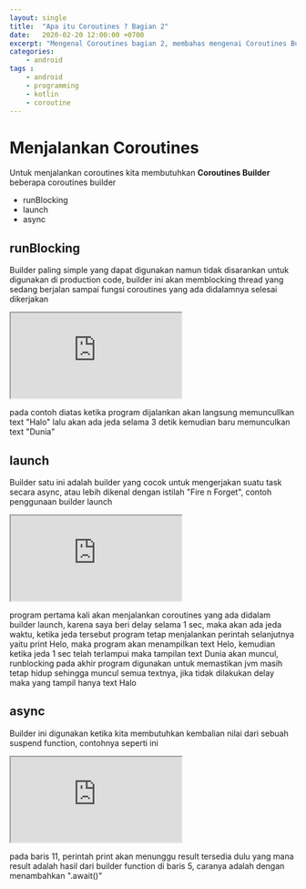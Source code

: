 ```yaml
---
layout: single
title:  "Apa itu Coroutines ? Bagian 2"
date:   2020-02-20 12:00:00 +0700
excerpt: "Mengenal Coroutines bagian 2, membahas mengenai Coroutines Builder"
categories: 
    - android
tags : 
    - android
    - programming
    - kotlin
    - coroutine
---
```


# Menjalankan Coroutines

Untuk menjalankan coroutines kita membutuhkan **Coroutines Builder** beberapa coroutines builder

- runBlocking
- launch
- async

## runBlocking
Builder paling simple yang dapat digunakan namun tidak disarankan untuk digunakan di production code, builder ini akan memblocking thread yang sedang berjalan sampai fungsi coroutines yang ada didalamnya selesai dikerjakan

<iframe src="https://pl.kotl.in/EE-UcoJSJ"></iframe>

pada contoh diatas ketika program dijalankan akan langsung memuncullkan text "Halo" lalu akan ada jeda selama 3 detik kemudian baru memunculkan text "Dunia"

## launch
Builder satu ini adalah builder yang cocok untuk mengerjakan suatu task secara async, atau lebih dikenal dengan istilah "Fire n Forget", contoh penggunaan builder launch

<iframe src="https://pl.kotl.in/uG7hvhCQm"></iframe>

program pertama kali akan menjalankan coroutines yang ada didalam builder launch, karena saya beri delay selama 1 sec, maka akan ada jeda waktu, ketika jeda tersebut program tetap menjalankan perintah selanjutnya yaitu print Helo, maka program akan menampilkan text Helo, kemudian ketika jeda 1 sec telah terlampui maka tampilan text Dunia akan muncul, runblocking pada akhir program digunakan untuk memastikan jvm masih tetap hidup sehingga muncul semua textnya, jika tidak dilakukan delay maka yang tampil hanya text Halo

## async
Builder ini digunakan ketika kita membutuhkan kembalian nilai dari sebuah suspend function, contohnya seperti ini

<iframe src="https://pl.kotl.in/ezn6cJ8te"></iframe>

pada baris 11, perintah print akan menunggu result tersedia dulu yang mana result adalah hasil dari builder function di baris 5, caranya adalah dengan menambahkan ".await()"